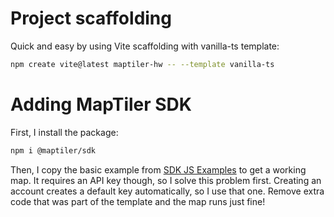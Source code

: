 # Project scaffolding

Quick and easy by using Vite scaffolding with vanilla-ts template:

```sh
npm create vite@latest maptiler-hw -- --template vanilla-ts
```

# Adding MapTiler SDK

First, I install the package:

```sh
npm i @maptiler/sdk
```

Then, I copy the basic example from [SDK JS Examples](https://docs.maptiler.com/sdk-js/examples/ts-get-started/) to get a working map. It requires an API key though, so I solve this problem first. Creating an account creates a default key automatically, so I use that one. Remove extra code that was part of the template and the map runs just fine!

